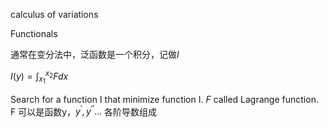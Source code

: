 calculus of variations

Functionals

通常在变分法中，泛函数是一个积分，记做$I$

$I(y)=\int_{x_1}^{x_2}Fdx$

Search for a function I that minimize function I. $F$ called Lagrange function. F 可以是函数y，$y^{'}, y^{''}...$ 各阶导数组成







